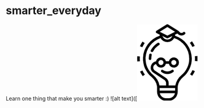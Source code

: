 # smarter_everyday
Learn one thing that make you smarter :)
![alt text]([![Alt text](logo.png?raw=true "Title")
